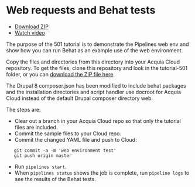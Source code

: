 # Web requests and Behat tests

* [Download ZIP](http://tutorials.pipeline-dev.services.acquia.io/pipelinestutorial501.zip)
* [Watch video](https://player.vimeo.com/video/184399322)

The purpose of the 501 tutorial is to demonstrate the Pipelines web env and show how you can run Behat as an example use of the web
environment.

Copy the files and directories from this directory into your Acquia Cloud repository. To get the files, clone this repository and look in the tutorial-501 folder, or you can [download the ZIP file here](http://tutorials.pipeline-dev.services.acquia.io/pipelinestutorial501.zip).

The Drupal 8 composer.json has been modified to include behat packages and the installation directories and script handler use docroot for Acquia Cloud instead of the default Drupal composer directory web.

The steps are:

* Clear out a branch in your Acquia Cloud repo so that only the tutorial files are included.
* Commit the sample files to your Cloud repo.
* Commit the changed YAML file and push to Cloud:
```
   git commit -a -m 'web environment test'
   git push origin master
```
* Run ```pipelines start```.
* When ```pipelines status``` shows the job is complete, run ```pipeline logs``` to see the results of the Behat tests.
